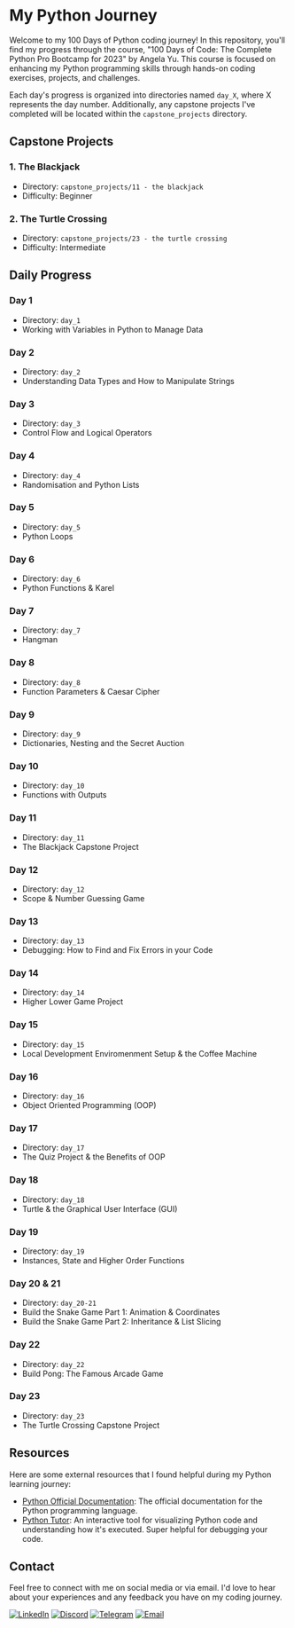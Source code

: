 # My Python Journey

Welcome to my 100 Days of Python coding journey! In this repository, you'll find my progress through the course, "100 Days of Code: The Complete Python Pro Bootcamp for 2023" by Angela Yu. This course is focused on enhancing my Python programming skills through hands-on coding exercises, projects, and challenges.

Each day's progress is organized into directories named `day_X`, where X represents the day number. Additionally, any capstone projects I've completed will be located within the `capstone_projects` directory.

## Capstone Projects

### 1. The Blackjack
- Directory: `capstone_projects/11 - the blackjack`
- Difficulty: Beginner

### 2. The Turtle Crossing
- Directory: `capstone_projects/23 - the turtle crossing`
- Difficulty: Intermediate

## Daily Progress

### Day 1
- Directory: `day_1`
- Working with Variables in Python to Manage Data

### Day 2
- Directory: `day_2`
- Understanding Data Types and How to Manipulate Strings

### Day 3
- Directory: `day_3`
- Control Flow and Logical Operators

### Day 4
- Directory: `day_4`
- Randomisation and Python Lists

### Day 5
- Directory: `day_5`
- Python Loops

### Day 6
- Directory: `day_6`
- Python Functions & Karel

### Day 7
- Directory: `day_7`
- Hangman

### Day 8
- Directory: `day_8`
- Function Parameters & Caesar Cipher

### Day 9
- Directory: `day_9`
- Dictionaries, Nesting and the Secret Auction

### Day 10
- Directory: `day_10`
- Functions with Outputs

### Day 11
- Directory: `day_11`
- The Blackjack Capstone Project

### Day 12
- Directory: `day_12`
- Scope & Number Guessing Game

### Day 13
- Directory: `day_13`
- Debugging: How to Find and Fix Errors in your Code

### Day 14
- Directory: `day_14`
- Higher Lower Game Project

### Day 15
- Directory: `day_15`
- Local Development Enviromenment Setup & the Coffee Machine

### Day 16
- Directory: `day_16`
- Object Oriented Programming (OOP)

### Day 17
- Directory: `day_17`
- The Quiz Project & the Benefits of OOP

### Day 18
- Directory: `day_18`
- Turtle & the Graphical User Interface (GUI)

### Day 19
- Directory: `day_19`
- Instances, State and Higher Order Functions

### Day 20 & 21
- Directory: `day_20-21`
- Build the Snake Game Part 1: Animation & Coordinates
- Build the Snake Game Part 2: Inheritance & List Slicing

### Day 22
- Directory: `day_22`
- Build Pong: The Famous Arcade Game

### Day 23
- Directory: `day_23`
- The Turtle Crossing Capstone Project

## Resources

Here are some external resources that I found helpful during my Python learning journey:

- [Python Official Documentation](https://docs.python.org/3/): The official documentation for the Python programming language.
- [Python Tutor](https://pythontutor.com): An interactive tool for visualizing Python code and understanding how it's executed. Super helpful for debugging your code.

## Contact

Feel free to connect with me on social media or via email. I'd love to hear about your experiences and any feedback you have on my coding journey.

[![LinkedIn](https://img.shields.io/badge/LinkedIn-000?style=for-the-badge&logo=linkedin&logoColor=4682B4)](https://www.linkedin.com/in/bianca-seara/)
[![Discord](https://img.shields.io/badge/Discord-000?style=for-the-badge&logo=discord)](https://discord.com/channels/.biancapereira)
[![Telegram](https://img.shields.io/badge/Telegram-000?style=for-the-badge&logo=telegram)](https://t.me/biancaseara)
[![Email](https://img.shields.io/badge/Email-000?style=for-the-badge&logo=gmail)]()
